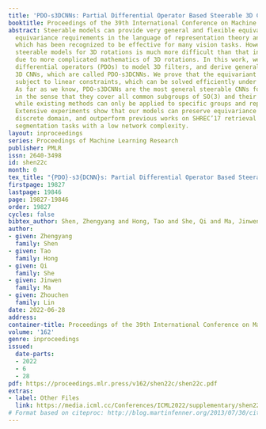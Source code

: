 ```yaml
---
title: 'PDO-s3DCNNs: Partial Differential Operator Based Steerable 3D CNNs'
booktitle: Proceedings of the 39th International Conference on Machine Learning
abstract: Steerable models can provide very general and flexible equivariance by formulating
  equivariance requirements in the language of representation theory and feature fields,
  which has been recognized to be effective for many vision tasks. However, deriving
  steerable models for 3D rotations is much more difficult than that in the 2D case,
  due to more complicated mathematics of 3D rotations. In this work, we employ partial
  differential operators (PDOs) to model 3D filters, and derive general steerable
  3D CNNs, which are called PDO-s3DCNNs. We prove that the equivariant filters are
  subject to linear constraints, which can be solved efficiently under various conditions.
  As far as we know, PDO-s3DCNNs are the most general steerable CNNs for 3D rotations,
  in the sense that they cover all common subgroups of SO(3) and their representations,
  while existing methods can only be applied to specific groups and representations.
  Extensive experiments show that our models can preserve equivariance well in the
  discrete domain, and outperform previous works on SHREC’17 retrieval and ISBI 2012
  segmentation tasks with a low network complexity.
layout: inproceedings
series: Proceedings of Machine Learning Research
publisher: PMLR
issn: 2640-3498
id: shen22c
month: 0
tex_title: "{PDO}-s3{DCNN}s: Partial Differential Operator Based Steerable 3{D} {CNN}s"
firstpage: 19827
lastpage: 19846
page: 19827-19846
order: 19827
cycles: false
bibtex_author: Shen, Zhengyang and Hong, Tao and She, Qi and Ma, Jinwen and Lin, Zhouchen
author:
- given: Zhengyang
  family: Shen
- given: Tao
  family: Hong
- given: Qi
  family: She
- given: Jinwen
  family: Ma
- given: Zhouchen
  family: Lin
date: 2022-06-28
address:
container-title: Proceedings of the 39th International Conference on Machine Learning
volume: '162'
genre: inproceedings
issued:
  date-parts:
  - 2022
  - 6
  - 28
pdf: https://proceedings.mlr.press/v162/shen22c/shen22c.pdf
extras:
- label: Other Files
  link: https://media.icml.cc/Conferences/ICML2022/supplementary/shen22c-supp.zip
# Format based on citeproc: http://blog.martinfenner.org/2013/07/30/citeproc-yaml-for-bibliographies/
---
```

